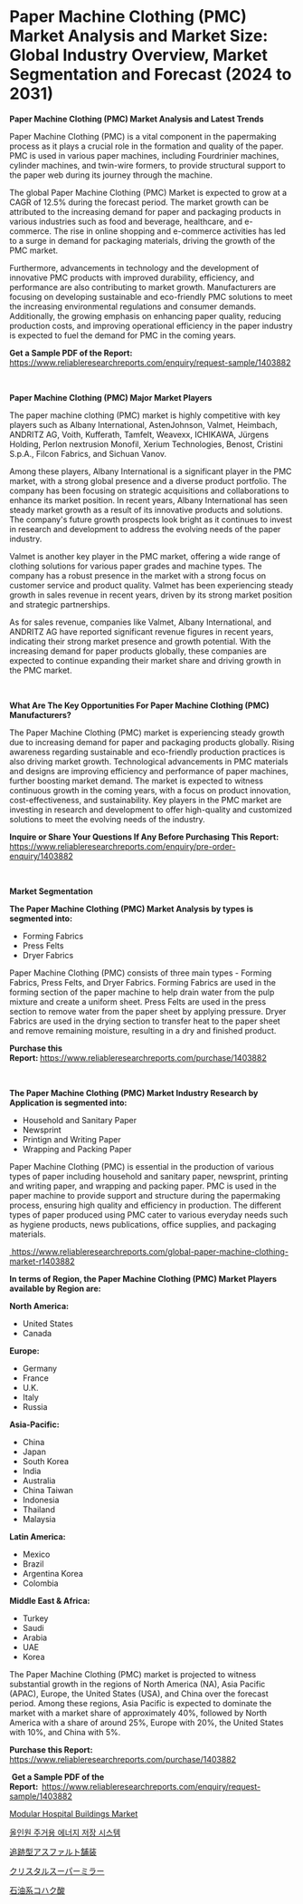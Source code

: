 <p><h1>Paper Machine Clothing (PMC) Market Analysis and Market Size: Global Industry Overview, Market Segmentation and Forecast (2024 to 2031)</h1></p><p><strong>Paper Machine Clothing (PMC) Market Analysis and Latest Trends</strong></p>
<p><p>Paper Machine Clothing (PMC) is a vital component in the papermaking process as it plays a crucial role in the formation and quality of the paper. PMC is used in various paper machines, including Fourdrinier machines, cylinder machines, and twin-wire formers, to provide structural support to the paper web during its journey through the machine.</p><p>The global Paper Machine Clothing (PMC) Market is expected to grow at a CAGR of 12.5% during the forecast period. The market growth can be attributed to the increasing demand for paper and packaging products in various industries such as food and beverage, healthcare, and e-commerce. The rise in online shopping and e-commerce activities has led to a surge in demand for packaging materials, driving the growth of the PMC market.</p><p>Furthermore, advancements in technology and the development of innovative PMC products with improved durability, efficiency, and performance are also contributing to market growth. Manufacturers are focusing on developing sustainable and eco-friendly PMC solutions to meet the increasing environmental regulations and consumer demands. Additionally, the growing emphasis on enhancing paper quality, reducing production costs, and improving operational efficiency in the paper industry is expected to fuel the demand for PMC in the coming years.</p></p>
<p><strong>Get a Sample PDF of the Report:&nbsp;</strong> <a href="https://www.reliableresearchreports.com/enquiry/request-sample/1403882">https://www.reliableresearchreports.com/enquiry/request-sample/1403882</a></p>
<p>&nbsp;</p>
<p><strong>Paper Machine Clothing (PMC) Major Market Players</strong></p>
<p><p>The paper machine clothing (PMC) market is highly competitive with key players such as Albany International, AstenJohnson, Valmet, Heimbach, ANDRITZ AG, Voith, Kufferath, Tamfelt, Weavexx, ICHIKAWA, Jürgens Holding, Perlon nextrusion Monofil, Xerium Technologies, Benost, Cristini S.p.A., Filcon Fabrics, and Sichuan Vanov.</p><p>Among these players, Albany International is a significant player in the PMC market, with a strong global presence and a diverse product portfolio. The company has been focusing on strategic acquisitions and collaborations to enhance its market position. In recent years, Albany International has seen steady market growth as a result of its innovative products and solutions. The company's future growth prospects look bright as it continues to invest in research and development to address the evolving needs of the paper industry.</p><p>Valmet is another key player in the PMC market, offering a wide range of clothing solutions for various paper grades and machine types. The company has a robust presence in the market with a strong focus on customer service and product quality. Valmet has been experiencing steady growth in sales revenue in recent years, driven by its strong market position and strategic partnerships.</p><p>As for sales revenue, companies like Valmet, Albany International, and ANDRITZ AG have reported significant revenue figures in recent years, indicating their strong market presence and growth potential. With the increasing demand for paper products globally, these companies are expected to continue expanding their market share and driving growth in the PMC market.</p></p>
<p>&nbsp;</p>
<p><strong>What Are The Key Opportunities For Paper Machine Clothing (PMC) Manufacturers?</strong></p>
<p><p>The Paper Machine Clothing (PMC) market is experiencing steady growth due to increasing demand for paper and packaging products globally. Rising awareness regarding sustainable and eco-friendly production practices is also driving market growth. Technological advancements in PMC materials and designs are improving efficiency and performance of paper machines, further boosting market demand. The market is expected to witness continuous growth in the coming years, with a focus on product innovation, cost-effectiveness, and sustainability. Key players in the PMC market are investing in research and development to offer high-quality and customized solutions to meet the evolving needs of the industry.</p></p>
<p><strong>Inquire or Share Your Questions If Any Before Purchasing This Report:</strong> <a href="https://www.reliableresearchreports.com/enquiry/pre-order-enquiry/1403882">https://www.reliableresearchreports.com/enquiry/pre-order-enquiry/1403882</a></p>
<p>&nbsp;</p>
<p><strong>Market Segmentation</strong></p>
<p><strong>The Paper Machine Clothing (PMC) Market Analysis by types is segmented into:</strong></p>
<p><ul><li>Forming Fabrics</li><li>Press Felts</li><li>Dryer Fabrics</li></ul></p>
<p><p>Paper Machine Clothing (PMC) consists of three main types - Forming Fabrics, Press Felts, and Dryer Fabrics. Forming Fabrics are used in the forming section of the paper machine to help drain water from the pulp mixture and create a uniform sheet. Press Felts are used in the press section to remove water from the paper sheet by applying pressure. Dryer Fabrics are used in the drying section to transfer heat to the paper sheet and remove remaining moisture, resulting in a dry and finished product.</p></p>
<p><strong>Purchase this Report:&nbsp;</strong><a href="https://www.reliableresearchreports.com/purchase/1403882">https://www.reliableresearchreports.com/purchase/1403882</a></p>
<p>&nbsp;</p>
<p><strong>The Paper Machine Clothing (PMC) Market Industry Research by Application is segmented into:</strong></p>
<p><ul><li>Household and Sanitary Paper</li><li>Newsprint</li><li>Printign and Writing Paper</li><li>Wrapping and Packing Paper</li></ul></p>
<p><p>Paper Machine Clothing (PMC) is essential in the production of various types of paper including household and sanitary paper, newsprint, printing and writing paper, and wrapping and packing paper. PMC is used in the paper machine to provide support and structure during the papermaking process, ensuring high quality and efficiency in production. The different types of paper produced using PMC cater to various everyday needs such as hygiene products, news publications, office supplies, and packaging materials.</p></p>
<p><a href="https://www.reliableresearchreports.com/global-paper-machine-clothing-market-r1403882">&nbsp;https://www.reliableresearchreports.com/global-paper-machine-clothing-market-r1403882</a></p>
<p><strong>In terms of Region, the Paper Machine Clothing (PMC) Market Players available by Region are:</strong></p>
<p>
    <p> <strong> North America: </strong>
        <ul>
            <li>United States</li>
            <li>Canada</li>
        </ul>
        </p> 
    <p> <strong> Europe: </strong>
        <ul>
            <li>Germany</li>
            <li>France</li>
            <li>U.K.</li>
            <li>Italy</li>
            <li>Russia</li>
        </ul>
        </p> 
    <p> <strong> Asia-Pacific: </strong>
        <ul>
            <li>China</li>
            <li>Japan</li>
            <li>South Korea</li>
            <li>India</li>
            <li>Australia</li>
            <li>China Taiwan</li>
            <li>Indonesia</li>
            <li>Thailand</li>
            <li>Malaysia</li>
        </ul>
        </p> 
    <p> <strong> Latin America: </strong>
        <ul>
            <li>Mexico</li>
            <li>Brazil</li>
            <li>Argentina Korea</li>
            <li>Colombia</li>
        </ul>
        </p> 
    <p> <strong> Middle East & Africa: </strong>
        <ul>
            <li>Turkey</li>
            <li>Saudi</li>
            <li>Arabia</li>
            <li>UAE</li>
            <li>Korea</li>
        </ul>
    </p>
    </p>
<p><p>The Paper Machine Clothing (PMC) market is projected to witness substantial growth in the regions of North America (NA), Asia Pacific (APAC), Europe, the United States (USA), and China over the forecast period. Among these regions, Asia Pacific is expected to dominate the market with a market share of approximately 40%, followed by North America with a share of around 25%, Europe with 20%, the United States with 10%, and China with 5%.</p></p>
<p><strong>Purchase this Report: </strong><a href="https://www.reliableresearchreports.com/purchase/1403882">https://www.reliableresearchreports.com/purchase/1403882</a></p>
<p>&nbsp;<strong>Get a Sample PDF of the Report:&nbsp;&nbsp;</strong><a href="https://www.reliableresearchreports.com/enquiry/request-sample/1403882">https://www.reliableresearchreports.com/enquiry/request-sample/1403882</a></p>
<p><strong></strong></p>
<p><p><a href="https://github.com/jhcraigie/Market-Research-Report-List-3/blob/main/modular-hospital-buildings-market.md">Modular Hospital Buildings Market</a></p><p><a href="https://medium.com/@morrisassin8795/%EC%98%AC%EC%9D%B8%EC%9B%90-%EC%A3%BC%EA%B1%B0%EC%9A%A9-%EC%97%90%EB%84%88%EC%A7%80-%EC%A0%80%EC%9E%A5-%EC%8B%9C%EC%8A%A4%ED%85%9C-%EC%8B%9C%EC%9E%A5-%EC%A0%84%EB%A7%9D-%EC%99%84%EC%A0%84%ED%95%9C-%EC%82%B0%EC%97%85-%EB%B6%84%EC%84%9D-2024%EB%85%84%EB%B6%80%ED%84%B0-2031%EB%85%84%EA%B9%8C%EC%A7%80-d02ea15ed70f">올인원 주거용 에너지 저장 시스템</a></p><p><a href="https://medium.com/@lovern8746/%E3%83%88%E3%83%A9%E3%83%83%E3%82%AD%E3%83%B3%E3%82%B0%E3%82%A2%E3%82%B9%E3%83%95%E3%82%A1%E3%83%AB%E3%83%88%E3%83%91%E3%83%BC%E3%83%90%E3%83%BC%E5%B8%82%E5%A0%B4%E3%81%AE%E8%A6%8F%E6%A8%A1%E3%81%A8%E5%B8%82%E5%A0%B4%E5%8B%95%E5%90%91-%E5%AE%8C%E5%85%A8%E3%81%AA%E7%94%A3%E6%A5%AD%E6%A6%82%E8%A6%81-2024%E5%B9%B4%E3%81%8B%E3%82%892031%E5%B9%B4-338249c7ee41">追跡型アスファルト舗装</a></p><p><a href="https://medium.com/@najifatanjim32_39272/%E7%B5%90%E6%99%B6%E3%82%B9%E3%83%91%E3%83%BC%E3%83%9F%E3%83%A9%E3%83%BC%E3%83%9E%E3%83%BC%E3%82%B1%E3%83%83%E3%83%88%E3%81%AE%E5%B1%95%E6%9C%9B-%E7%94%A3%E6%A5%AD%E6%A6%82%E8%A6%81%E3%81%A8%E4%BA%88%E6%B8%AC-2024%E5%B9%B4%E3%81%8B%E3%82%892031%E5%B9%B4-e62a15e5572f">クリスタルスーパーミラー</a></p><p><a href="https://github.com/JaydaWisoky2014/Market-Research-Report-List-1/blob/main/8756931114477.md">石油系コハク酸</a></p></p>
